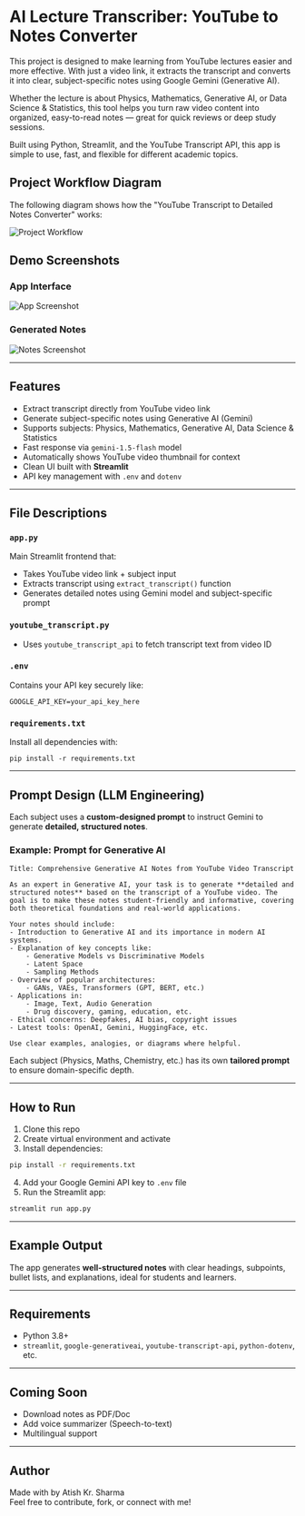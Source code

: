 
# AI Lecture Transcriber: YouTube to Notes Converter
This project is designed to make learning from YouTube lectures easier and more effective. With just a video link, it extracts the transcript and converts it into clear, subject-specific notes using Google Gemini (Generative AI).

Whether the lecture is about Physics, Mathematics, Generative AI, or Data Science & Statistics, this tool helps you turn raw video content into organized, easy-to-read notes — great for quick reviews or deep study sessions.

Built using Python, Streamlit, and the YouTube Transcript API, this app is simple to use, fast, and flexible for different academic topics.

##  Project Workflow Diagram

The following diagram shows how the "YouTube Transcript to Detailed Notes Converter" works:

![Project Workflow](./A_flowchart_illustrates_a_YouTube_Transcript_to_De.png)


## Demo Screenshots

### App Interface

![App Screenshot](./Screenshot%202025-08-05%20203715.png)

### Generated Notes

![Notes Screenshot](./Screenshot%202025-08-05%20203728.png)


---

## Features

-  Extract transcript directly from YouTube video link
-  Generate subject-specific notes using Generative AI (Gemini)
-  Supports subjects: Physics, Mathematics, Generative AI, Data Science & Statistics
-  Fast response via `gemini-1.5-flash` model
-  Automatically shows YouTube video thumbnail for context
-  Clean UI built with **Streamlit**
-  API key management with `.env` and `dotenv`

---

##  File Descriptions

### `app.py`
Main Streamlit frontend that:
- Takes YouTube video link + subject input
- Extracts transcript using `extract_transcript()` function
- Generates detailed notes using Gemini model and subject-specific prompt

### `youtube_transcript.py`
- Uses `youtube_transcript_api` to fetch transcript text from video ID

### `.env`
Contains your API key securely like:
```
GOOGLE_API_KEY=your_api_key_here
```

### `requirements.txt`
Install all dependencies with:
```
pip install -r requirements.txt
```

---

## Prompt Design (LLM Engineering)

Each subject uses a **custom-designed prompt** to instruct Gemini to generate **detailed, structured notes**.

### Example: Prompt for Generative AI

```
Title: Comprehensive Generative AI Notes from YouTube Video Transcript

As an expert in Generative AI, your task is to generate **detailed and structured notes** based on the transcript of a YouTube video. The goal is to make these notes student-friendly and informative, covering both theoretical foundations and real-world applications.

Your notes should include:
- Introduction to Generative AI and its importance in modern AI systems.
- Explanation of key concepts like:
    - Generative Models vs Discriminative Models
    - Latent Space
    - Sampling Methods
- Overview of popular architectures:
    - GANs, VAEs, Transformers (GPT, BERT, etc.)
- Applications in:
    - Image, Text, Audio Generation
    - Drug discovery, gaming, education, etc.
- Ethical concerns: Deepfakes, AI bias, copyright issues
- Latest tools: OpenAI, Gemini, HuggingFace, etc.

Use clear examples, analogies, or diagrams where helpful.
```

Each subject (Physics, Maths, Chemistry, etc.) has its own **tailored prompt** to ensure domain-specific depth.

---

##  How to Run

1. Clone this repo
2. Create virtual environment and activate
3. Install dependencies:  
```bash
pip install -r requirements.txt
```
4. Add your Google Gemini API key to `.env` file
5. Run the Streamlit app:
```bash
streamlit run app.py
```

---

##  Example Output

The app generates **well-structured notes** with clear headings, subpoints, bullet lists, and explanations, ideal for students and learners.

---

##  Requirements

- Python 3.8+
- `streamlit`, `google-generativeai`, `youtube-transcript-api`, `python-dotenv`, etc.

---

##  Coming Soon

- Download notes as PDF/Doc
- Add voice summarizer (Speech-to-text)
- Multilingual support

---

## Author

Made with  by Atish Kr. Sharma  
Feel free to contribute, fork, or connect with me!

